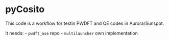 # pyCosito

This code is a workflow for testin PWDFT and QE codes in Aurora/Sunspot.

It needs:
    - `pwdft_ase` repo
    - `multilauncher` own implementation

